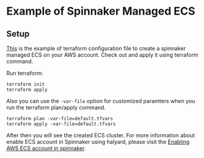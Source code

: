 # Example of Spinnaker Managed ECS

## Setup
[This](main.tf) is the example of terraform configuration file to create a spinnaker managed ECS on your AWS account. Check out and apply it using terraform command.

Run terraform:
```
terraform init
terraform apply
```
Also you can use the `-var-file` option for customized paramters when you run the terraform plan/apply command.
```
terraform plan -var-file=default.tfvars
terraform apply -var-file=default.tfvars
```

After then you will see the created ECS cluster. For more information about enable ECS account in Spinnaker using halyard, please visit the [Enabling AWS ECS account in spinnaker](https://github.com/Young-ook/terraform-aws-spinnaker/blob/main/README.md#enabling-aws-ecs-account-in-spinnaker).
